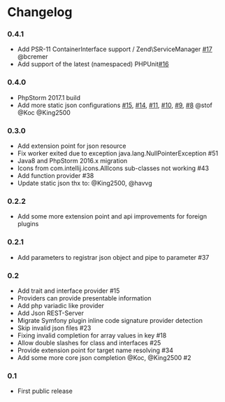 Changelog
=========

### 0.4.1
* Add PSR-11 ContainerInterface support / Zend\ServiceManager [#17](https://github.com/Haehnchen/idea-php-toolbox-json-files/pull/17) @bcremer
* Add support of the latest (namespaced) PHPUnit[#16](https://github.com/Haehnchen/idea-php-toolbox-json-files/pull/16)

### 0.4.0
* PhpStorm 2017.1 build
* Add more static json configurations [#15](https://github.com/Haehnchen/idea-php-toolbox/issues/15), [#14](https://github.com/Haehnchen/idea-php-toolbox/issues/14), [#11](https://github.com/Haehnchen/idea-php-toolbox/issues/11), [#10](https://github.com/Haehnchen/idea-php-toolbox/issues/10), [#9](https://github.com/Haehnchen/idea-php-toolbox/issues/9), [#8](https://github.com/Haehnchen/idea-php-toolbox/issues/8) @stof @Koc @King2500

### 0.3.0
* Add extension point for json resource
* Fix worker exited due to exception java.lang.NullPointerException #51
* Java8 and PhpStorm 2016.x migration
* Icons from com.intellij.icons.AllIcons sub-classes not working #43
* Add function provider #38
* Update static json thx to: @King2500, @havvg

### 0.2.2
* Add some more extension point and api improvements for foreign plugins

### 0.2.1
* Add parameters to registrar json object and pipe to parameter #37
    
### 0.2
* Add trait and interface provider #15
* Providers can provide presentable information
* Add php variadic like provider
* Add Json REST-Server
* Migrate Symfony plugin inline code signature provider detection
* Skip invalid json files #23
* Fixing invalid completion for array values in key #18
* Allow double slashes for class and interfaces #25
* Provide extension point for target name resolving #34
* Add some more core json completion @Koc, @King2500 #2
      
### 0.1
* First public release